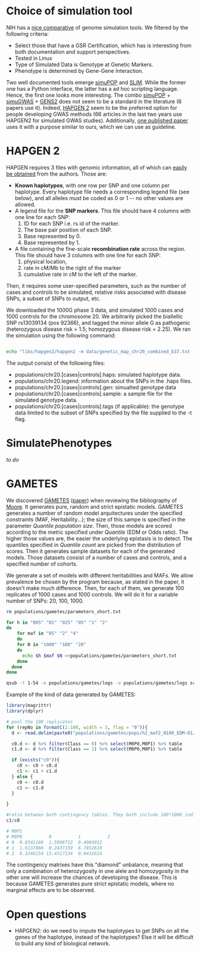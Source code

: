 # Choice of simulation tool

NIH has a [nice comparative](https://popmodels.cancercontrol.cancer.gov/gsr/search/) of genome simulation tools. We filtered by the following criteria:

* Select those that have a GSR Certification, which has is interesting from both documentation and support perspectives.
* Tested in Linux
* Type of Simulated Data is Genotype at Genetic Markers.
* Phenotype is determined by Gene-Gene Interaction.

Two well documented tools emerge [simuPOP](http://simupop.sourceforge.net) and [SLiM](https://messerlab.org/slim/). While the former one has a Python interface, the latter has a ad hoc scripting language. Hence, the first one looks more interesting. The combo [simuPOP](http://simupop.sourceforge.net) + [simuGWAS](http://simupop.sourceforge.net/Cookbook/SimuGWAS) + [GENS2](https://sourceforge.net/projects/gensim/) does not seem to be a standard in the literature (6 papers use it). Indeed, [HAPGEN 2](https://mathgen.stats.ox.ac.uk/genetics_software/hapgen/hapgen2.html) seem to be the preferred option for people developing GWAS methods (66 articles in the last two years use HAPGEN2 for simulated GWAS studies). Additionally, [one published paper](http://link.springer.com/article/10.1007/s00702-014-1341-9) uses it with a purpose similar to ours, which we can use as guideline.

# HAPGEN 2

HAPGEN requires 3 files with genomic information, all of which can [easily be obtained](https://mathgen.stats.ox.ac.uk/impute/impute_v2.html#reference) from the authors. Those are:

* **Known haplotypes**, with one row per SNP and one column per haplotype. Every haplotype file needs a corresponding legend file (see below), and all alleles must be coded as 0 or 1 -- no other values are allowed.
* A legend file for the **SNP markers**. This file should have 4 columns with one line for each SNP:
  1. ID for each SNP i.e. rs id of the marker.
  2. The base pair position of each SNP.
  3. Base represented by 0.
  4. Base represented by 1.
* A file containing the fine-scale **recombination rate** across the region. This file should have 3 columns with one line for each SNP:
  1. physical location,
  2. rate in cM/Mb to the right of the marker
  3. cumulative rate in cM to the left of the marker.

Then, it requires some user-specified parameters, such as the number of cases and controls to be simulated, relative risks associated with disease SNPs, a subset of SNPs to output, etc.

We downloaded the 1000G phase 3 data, and simulated 1000 cases and 1000 controls for the chromosome 20. We arbitrarily picked the biallellic SNP rs13039134 (pos 92366), and tagged the minor allele G as pathogenic (heterozygous disease risk = 1.5; homozygous disease risk = 2.25). We ran the simulation using the following command:

```bash

echo "libs/hapgen2/hapgen2 -m data/genetic_map_chr20_combined_b37.txt -h data/1000GP_Phase3_chr20.hap -l data/1000GP_Phase3_chr20.legend -o populations/chr20 -n 1000 1000 -dl 92366 1 1.5 2.25" | qsub -cwd -S /bin/bash -V -o o.chr20.100.txt -e e.chr20.100.txt -N hapgen.chr20

```
The output consist of the following files:

* populations/chr20.[cases|controls].haps: simulated haplotype data.
* populations/chr20.legend: information about the SNPs in the .haps files.
* populations/chr20.[cases|controls].gen: simualted genotype data
* populations/chr20.[cases|controls].sample: a sample file for the simulated genotype data.
* populations/chr20.[cases|controls].tags (if applicable): the genotype data limited to the subset of SNPs specified by the file supplied to the -t flag.

# SimulatePhenotypes

*to do*

# GAMETES

We discovered [GAMETES](https://sourceforge.net/projects/gametes/?source=navbar) ([paper](https://www.ncbi.nlm.nih.gov/pmc/articles/PMC3605108/)) when reviewing the bibliography of [Moore](https://scholar.google.fr/citations?user=mE1Te78AAAAJ&hl=en&oi=ao). It generates pure, random and strict epistatic models. GAMETES generates a number of random model arquitectures under the specified constraints (MAF, Heritability...); the size of this sampe is specified in the parameter *Quantile population size*. Then, those models are scored according to the metric specified under *Quantile* (EDM or Odds ratio). The higher those values are, the easier the underlying epistasis is to detect. The quantiles specified in *Quantile count* are picked from the distribution of scores. Then it generates sample datasets for each of the generated models. Those datasets consist of a number of cases and controls, and a specified number of cohorts.

We generate a set of models with different heritabilities and MAFs. We allow prevalence be chosen by the program because, as stated in the paper, it doesn't make much difference. Then, for each of them, we generate 100 replicates of 1000 cases and 1000 controls. We will do it for a variable number of SNPs: 20, 100, 1000.

```bash
rm populations/gametes/parameters_short.txt

for h in "005" "01" "025" "05" "1" "2"
do
	for maf in "05" "2" "4"
	do
    for N in "1000" "100" "20"
    do
      echo $h $maf $N >>populations/gametes/parameters_short.txt
    done
  done
done

qsub -t 1-54 -e populations/gametes/logs -o populations/gametes/logs scripts/gametes.sh
```

Example of the kind of data generated by GAMETES:

```r
library(magrittr)
library(dplyr)

# pool the 100 replicates
for (repNo in formatC(1:100, width = 3, flag = "0")){
  d <- read.delim(paste0("populations/gametes/pops/h2_maf2_N100_EDM-01/h2_maf2_N100_EDM-01_",repNo,".txt"))

  c0.d <- d %>% filter(Class == 0) %>% select(M0P0,M0P1) %>% table
  c1.d <- d %>% filter(Class == 1) %>% select(M0P0,M0P1) %>% table

  if (exists("c0")){
    c0 <- c0 + c0.d
    c1 <- c1 + c1.d
  } else {
    c0 <- c0.d
    c1 <- c1.d
  }

}

#ratio between both contingency tables. They both include 100*1000 individuals
c1/c0

# M0P1
# M0P0          0          1          2
# 0  0.8341160  1.5908712  0.4084012
# 1  1.6137866  0.2437159  6.7852619
# 2  0.3246154 13.4517134  0.9432624

```
The contingency matrixes have this "diamond" unbalance, meaning that only a combination of heterozygosity in one alele and homozygosity in the other one will increase the chances of developing the disease. This is because GAMETES generates pure strict epistatic models, where no marginal effects are to be observed.

# Open questions

* HAPGEN2: do we need to impute the haplotypes to get SNPs on all the genes of the haplotype, instead of the haplotypes? Else it will be difficult to build any kind of biological network.
